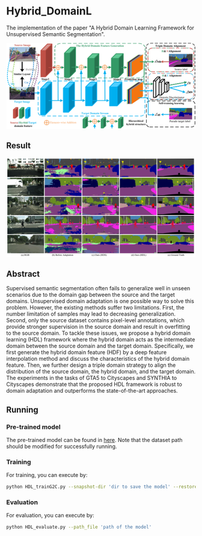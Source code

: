 # Hybrid_DomainL

The implementation of the paper "A Hybrid Domain Learning Framework for Unsupervised Semantic Segmentation". 

![](./figs/overview.png)

## Result

![](./figs/featurevisual.jpg)

## Abstract
Supervised semantic segmentation often fails to generalize well in unseen scenarios due to the domain gap between the source and the target domains. Unsupervised domain adaptation is one possible way to solve this problem. However, the existing methods suffer two limitations. First, the number limitation of samples may lead to decreasing generalization. Second, only the source dataset contains pixel-level annotations, which provide stronger supervision in the source domain and result in overfitting to the source domain. To tackle these issues, we propose a hybrid domain learning (HDL) framework where the hybrid domain acts as the intermediate domain between the source domain and the target domain. Specifically, we first generate the hybrid domain feature (HDF) by a deep feature interpolation method and discuss the characteristics of the hybrid domain feature. Then, we further design a triple domain strategy to align the distribution of the source domain, the hybrid domain, and the target domain. The experiments in the tasks of GTA5 to Cityscapes and SYNTHIA to Cityscapes demonstrate that the proposed HDL framework is robust to domain adaptation and outperforms the state-of-the-art approaches.

## Running 

### Pre-trained model 
The pre-trained model can be found in [here](https://drive.google.com/drive/folders/12Ra5T35A5mU1YFcpBiM2FYlUrd30vQ9H?usp=sharing). Note that the dataset path should be modified for successfully running.

### Training
For training, you can execute by:
```bash
python HDL_trainG2C.py --snapshot-dir 'dir to save the model' --restore-from 'path of init model'
```

### Evaluation
For evaluation, you can execute by:
```bash
python HDL_evaluate.py --path_file 'path of the model'
```
